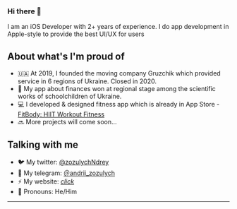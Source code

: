 ### Hi there 👋

I am an iOS Developer with 2+ years of experience.
I do app development in Apple-style to provide the best UI/UX for users

## About what's I'm proud of

 - 🇺🇦 At 2019, I founded the moving company Gruzchik which provided service in 6 regions of Ukraine. Closed in 2020.
 - 📝 My app about finances won at regional stage among the scientific works of schoolchildren of Ukraine.
 - 💻 I developed & designed fitness app which is already in App Store - [FitBody: HIIT Workout Fitness](https://apps.apple.com/us/app/fitbody-home-workouts/id1638726940)
 - 🔜 More projects will come soon...

## Talking with me

- 🐦 My twitter: [@zozulychNdrey](https://twitter.com/zozulychNdrey)
- 🐘 My telegram: <a rel="me" href="https://t.me/@andrii_zozulych">＠andrii_zozulych</a>
- ⚡️ My website: <a rel="me" href="https://itandbussines.wixsite.com/andriizozulych-dev">*click*</a>
- 💬 Pronouns: He/Him

---
